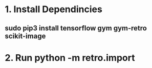 # 1. Install Dependincies 
## sudo pip3 install tensorflow gym gym-retro scikit-image
# 2. Run  python -m retro.import